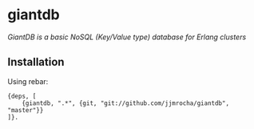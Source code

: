 giantdb
=======
*GiantDB is a basic NoSQL (Key/Value type) database for Erlang clusters*

Installation
------------

Using rebar:

```
{deps, [
	{giantdb, ".*", {git, "git://github.com/jjmrocha/giantdb", "master"}}
]}.
```
